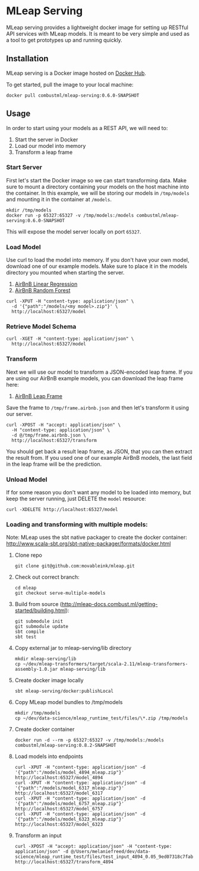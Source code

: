 # MLeap Serving

MLeap serving provides a lightweight docker image for setting up RESTful
API services with MLeap models. It is meant to be very simple and used
as a tool to get prototypes up and running quickly.

## Installation

MLeap serving is a Docker image hosted on [Docker Hub](https://hub.docker.com/r/combustml/mleap-serving/).

To get started, pull the image to your local machine:

```
docker pull combustml/mleap-serving:0.6.0-SNAPSHOT
```

## Usage

In order to start using your models as a REST API, we will need to:

1. Start the server in Docker
2. Load our model into memory
3. Transform a leap frame

### Start Server

First let's start the Docker image so we can start transforming data.
Make sure to mount a directory containing your models on the host
machine into the container. In this example, we will be storing our
models in `/tmp/models` and mounting it in the container at `/models`.

```
mkdir /tmp/models
docker run -p 65327:65327 -v /tmp/models:/models combustml/mleap-serving:0.6.0-SNAPSHOT
```

This will expose the model server locally on port `65327`.

### Load Model

Use curl to load the model into memory. If you don't have your own
model, download one of our example models. Make sure to place it in the
models directory you mounted when starting the server.

1. [AirBnB Linear Regression](https://s3-us-west-2.amazonaws.com/mleap-demo/airbnb.model.lr-0.6.0-SNAPSHOT.zip)
2. [AirBnB Random Forest](https://s3-us-west-2.amazonaws.com/mleap-demo/airbnb.model.rf-0.6.0-SNAPSHOT.zip)

```
curl -XPUT -H "content-type: application/json" \
  -d '{"path":"/models/<my model>.zip"}' \
  http://localhost:65327/model
```

### Retrieve Model Schema

```
curl -XGET -H "content-type: application/json" \
  http://localhost:65327/model
```

### Transform

Next we will use our model to transform a JSON-encoded leap frame. If
you are using our AirBnB example models, you can download the leap frame
here:

1. [AirBnB Leap Frame](https://s3-us-west-2.amazonaws.com/mleap-demo/frame.airbnb.json)

Save the frame to `/tmp/frame.airbnb.json` and then let's transform it
using our server.

```
curl -XPOST -H "accept: application/json" \
  -H "content-type: application/json" \
  -d @/tmp/frame.airbnb.json \
  http://localhost:65327/transform
```

You should get back a result leap frame, as JSON, that you can then
extract the result from. If you used one of our example AirBnB models,
the last field in the leap frame will be the prediction.

### Unload Model

If for some reason you don't want any model to be loaded into memory,
but keep the server running, just DELETE the `model` resource:

```
curl -XDELETE http://localhost:65327/model
```


### Loading and transforming with multiple models:

Note: MLeap uses the sbt native packager to create the docker container: http://www.scala-sbt.org/sbt-native-packager/formats/docker.html

1. Clone repo
    ```
    git clone git@github.com:movableink/mleap.git
    ```

1. Check out correct branch:
    ```
    cd mleap
    git checkout serve-multiple-models
    ```

1. Build from source (http://mleap-docs.combust.ml/getting-started/building.html):
    ```
    git submodule init
    git submodule update
    sbt compile
    sbt test
    ``` 

1. Copy external jar to mleap-serving/lib directory
    ```
    mkdir mleap-serving/lib
    cp ~/dev/mleap-transformers/target/scala-2.11/mleap-transformers-assembly-1.0.jar mleap-serving/lib
    ```

1. Create docker image locally
    ```
    sbt mleap-serving/docker:publishLocal
    ```

1. Copy MLeap model bundles to /tmp/models
    ```
    mkdir /tmp/models
    cp ~/dev/data-science/mleap_runtime_test/files/\*.zip /tmp/models
    ```

1. Create docker container
    ```
    docker run -d --rm -p 65327:65327 -v /tmp/models:/models combustml/mleap-serving:0.8.2-SNAPSHOT
    ```

1. Load models into endpoints
    ```
    curl -XPUT -H "content-type: application/json" -d '{"path":"/models/model_4894_mleap.zip"}' http://localhost:65327/model_4894
    curl -XPUT -H "content-type: application/json" -d '{"path":"/models/model_6317_mleap.zip"}' http://localhost:65327/model_6317
    curl -XPUT -H "content-type: application/json" -d '{"path":"/models/model_6757_mleap.zip"}' http://localhost:65327/model_6757
    curl -XPUT -H "content-type: application/json" -d '{"path":"/models/model_6323_mleap.zip"}' http://localhost:65327/model_6323
    ```

1. Transform an input
    ```
    curl -XPOST -H "accept: application/json" -H "content-type: application/json" -d @/Users/melaniefreed/dev/data-science/mleap_runtime_test/files/test_input_4894_0.05_9ed07318c7fab562eb65009828fa2a752d30ee4.json http://localhost:65327/transform_4894
    ```

